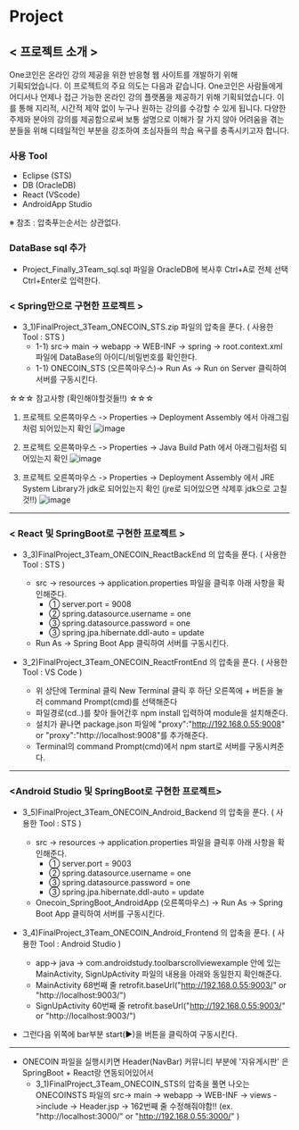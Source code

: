# Project

## < 프로젝트 소개 > 
One코인은 온라인 강의 제공을 위한 반응형 웹 사이트를 개발하기 위해   
기획되었습니다. 
이 프로젝트의 주요 의도는 다음과 같습니다.
One코인은 사람들에게 어디서나 언제나 접근 가능한 온라인 강의 플랫폼을 제공하기
위해 기획되었습니다. 이를 통해 지리적, 시간적 제약 없이 누구나 원하는 강의를
수강할 수 있게 됩니다. 다양한 주제와 분야의 강의를 제공함으로써 보통 설명으로
이해가 잘 가지 않아 어려움을 겪는 분들을 위해 디테일적인 부분을 강조하여
초심자들의 학습 욕구를 충족시키고자 합니다.



### 사용 Tool
- Eclipse  (STS)
- DB (OracleDB)
- React (VScode)
- AndroidApp Studio

※ 참조 : 압축푸는순서는 상관없다. 

### DataBase sql 추가 
- Project_Finally_3Team_sql.sql 파일을 OracleDB에 복사후 Ctrl+A로 전체 선택 Ctrl+Enter로 입력한다.

### < Spring만으로 구현한 프로젝트 >
- 3_1)FinalProject_3Team_ONECOIN_STS.zip 파일의 압축을 푼다. ( 사용한 Tool : STS )
  - 1-1) src-> main -> webapp -> WEB-INF -> spring -> root.context.xml 파일에 DataBase의 아이디/비밀번호를 확인한다.
  - 1-1) ONECOIN_STS (오른쪽마우스)-> Run As -> Run on Server 클릭하여 서버를 구동시킨다.
 
☆☆☆ 참고사항 (확인해야할것들!!) ☆☆☆

1. 프로젝트 오른쪽마우스 -> Properties -> Deployment Assembly 에서 아래그림처럼 되어있는지 확인
![image](https://github.com/JaeToi/PortFolio/assets/95026188/49271594-3e8d-40b4-b3e0-47a43794e7fe)

2. 프로젝트 오른쪽마우스 -> Properties -> Java Build Path 에서 아래그림처럼 되어있는지 확인
![image](https://github.com/JaeToi/PortFolio/assets/95026188/0bb2f755-dfba-4f03-8b07-bb55f4c02541)

3. 프로젝트 오른쪽마우스 -> Properties -> Deployment Assembly 에서 JRE System Library가 jdk로 되어있는지 확인 (jre로 되어있으면 삭제후 jdk으로 고칠것!!)
![image](https://github.com/JaeToi/PortFolio/assets/95026188/9c220224-9243-464f-8a7c-ac10ba645db5)

    
---------------------------------------------------------------------------------------------------------------------------

### < React 및 SpringBoot로 구현한 프로젝트 >

 - 3_3)FinalProject_3Team_ONECOIN_ReactBackEnd 의 압축을 푼다. ( 사용한 Tool : STS )
	- src -> resources -> application.properties 파일을 클릭후 아래 사항을 확인해준다.
		- ① server.port = 9008
		- ② spring.datasource.username = one 
		- ③ spring.datasource.password = one
		- ③ spring.jpa.hibernate.ddl-auto = update
	- Run As -> Spring Boot App 클릭하여 서버를 구동시킨다.

  - 3_2)FinalProject_3Team_ONECOIN_ReactFrontEnd 의 압축을 푼다. ( 사용한 Tool : VS Code )
	  - 위 상단에 Terminal 클릭 New Terminal 클릭 후 하단 오른쪽에 + 버튼을 눌러 command Prompt(cmd)를 선택해준다
	  - 파일경로(cd..)를 찾아 들어간후 npm install 입력하여 module을 설치해준다.
	  - 설치가 끝나면 package.json 파일에 "proxy":"http://192.168.0.55:9008"  or "proxy":"http://localhost:9008"를 추가해준다.
	  - Terminal의 command Prompt(cmd)에서 npm start로 서버를 구동시켜준다.
---------------------------------------------------------------------------------------------------------------------------
   
### <Android Studio 및 SpringBoot로 구현한 프로젝트>

- 3_5)FinalProject_3Team_ONECOIN_Android_Backend 의 압축을 푼다. ( 사용한 Tool : STS )
	- src -> resources -> application.properties 파일을 클릭후 아래 사항을 확인해준다.
		- ① server.port = 9003
		- ② spring.datasource.username = one 
		- ③ spring.datasource.password = one
		- ③ spring.jpa.hibernate.ddl-auto = update 
	- Onecoin_SpringBoot_AndroidApp (오른쪽마우스) -> Run As -> Spring Boot App 클릭하여 서버를 구동시킨다.

- 3_4)FinalProject_3Team_ONECOIN_Android_Frontend 의 압축을 푼다. ( 사용한 Tool : Android Studio )
	- app-> java -> com.androidstudy.toolbarscrollviewexample 안에 있는 MainActivity, SignUpActivity 파일의 내용을 아래와 동일한지 확인해준다.
	- MainActivity 68번째 줄 retrofit.baseUrl("http://192.168.0.55:9003/"  or "http://localhost:9003/")
	- SignUpActivity 60번째 줄 retrofit.baseUrl("http://192.168.0.55:9003/" or "http://localhost:9003/")

- 그런다음 위쪽에 bar부분 start(▶)을 버튼을 클릭하여 구동시킨다.
  
---------------------------------------------------------------------------------------------------------------------------

 - ONECOIN 파일을 실행시키면 Header(NavBar) 커뮤니티 부분에 '자유게시판' 은 SpringBoot + React랑 연동되어있어서 
      - 3_1)FinalProject_3Team_ONECOIN_STS의 압축을 풀면 나오는 ONECOINSTS 파일의 src-> main -> webapp -> WEB-INF -> views ->include -> Header.jsp -> 162번째 줄 수정해줘야함!! (ex. "http://localhost:3000/" or "http://192.168.0.55:3000/" )
    
   

